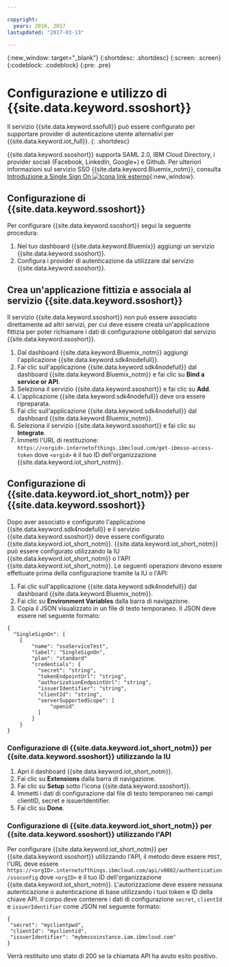 ```yaml
---

copyright:
  years: 2016, 2017
lastupdated: "2017-03-13"

---
```


{:new_window: target="\_blank"}
{:shortdesc: .shortdesc}
{:screen: .screen}
{:codeblock: .codeblock}
{:pre: .pre}

# Configurazione e utilizzo di {{site.data.keyword.ssoshort}}

Il servizio {{site.data.keyword.ssofull}} può essere configurato per supportare provider di autenticazione utente alternativi per {{site.data.keyword.iot_full}}.
{: .shortdesc}

{{site.data.keyword.ssoshort}} supporta SAML 2.0, IBM Cloud Directory, i provider sociali (Facebook, LinkedIn, Google+) e Github. Per ulteriori informazioni sul servizio SSO {{site.data.keyword.Bluemix_notm}}, consulta [Introduzione a Single Sign On ![Icona link esterno](../../icons/launch-glyph.svg)](https://console.{DomainName}/docs/services/SingleSignOn/index.html){:new_window}.

## Configurazione di {{site.data.keyword.ssoshort}}

Per configurare {{site.data.keyword.ssoshort}} segui la seguente procedura:

1. Nel tuo dashboard {{site.data.keyword.Bluemix}} aggiungi un servizio {{site.data.keyword.ssoshort}}.
2. Configura i provider di autenticazione da utilizzare dal servizio {{site.data.keyword.ssoshort}}.

## Crea un'applicazione fittizia e associala al servizio {{site.data.keyword.ssoshort}}

Il servizio {{site.data.keyword.ssoshort}} non può essere associato direttamente ad altri servizi, per cui deve essere creata un'applicazione fittizia per poter richiamare i dati di configurazione obbligatori dal servizio {{site.data.keyword.ssoshort}}.

1. Dal dashboard {{site.data.keyword.Bluemix_notm}} aggiungi l'applicazione {{site.data.keyword.sdk4nodefull}}.
2. Fai clic sull'applicazione {{site.data.keyword.sdk4nodefull}} dal dashboard {{site.data.keyword.Bluemix_notm}} e fai clic su **Bind a service or API**.
3. Seleziona il servizio {{site.data.keyword.ssoshort}} e fai clic su **Add**.
4. L'applicazione {{site.data.keyword.sdk4nodefull}} deve ora essere ripreparata.
5. Fai clic sull'applicazione {{site.data.keyword.sdk4nodefull}} dal dashboard {{site.data.keyword.Bluemix_notm}}.
6. Seleziona il servizio {{site.data.keyword.ssoshort}} e fai clic su **Integrate**.
7. Immetti l'URL di restituzione:
`https://<orgid>.internetofthings.ibmcloud.com/get-ibmsso-access-token` dove `<orgid>` è il tuo ID dell'organizzazione {{site.data.keyword.iot_short_notm}}.

## Configurazione di {{site.data.keyword.iot_short_notm}} per {{site.data.keyword.ssoshort}}

Dopo aver associato e configurato l'applicazione {{site.data.keyword.sdk4nodefull}} e il servizio {{site.data.keyword.ssoshort}} deve essere configurato {{site.data.keyword.iot_short_notm}}. {{site.data.keyword.iot_short_notm}} può essere configurato utilizzando la IU {{site.data.keyword.iot_short_notm}} o l'API {{site.data.keyword.iot_short_notm}}. Le seguenti operazioni devono essere effettuate prima della configurazione tramite la IU o l'API:

1. Fai clic sull'applicazione {{site.data.keyword.sdk4nodefull}} dal dashboard {{site.data.keyword.Bluemix_notm}}.
2. Fai clic su **Environment Variables** dalla barra di navigazione.
3. Copia il JSON visualizzato in un file di testo temporaneo. Il JSON deve essere nel seguente formato:
```
{
  "SingleSignOn": [
    {
        "name": "ssoServiceTest",
        "label": "SingleSignOn",
        "plan": "standard"
        "credentials": {
          "secret": "string",
          "tokenEndpointUrl": "string",
          "authorizationEndpointUrl": "string",
          "issuerIdentifier": "string",
          "clientId": "string",
          "serverSupportedScope": [
              "openid"
          ]
        }
    }
}
```

### Configurazione di {{site.data.keyword.iot_short_notm}} per {{site.data.keyword.ssoshort}} utilizzando la IU

1. Apri il dashboard {{site.data.keyword.iot_short_notm}}.
2. Fai clic su **Extensions** dalla barra di navigazione.
3. Fai clic su **Setup** sotto l'icona {{site.data.keyword.ssoshort}}.
4. Immetti i dati di configurazione dal file di testo temporaneo nei campi clientID, secret e issuerIdentifier.
5. Fai clic su **Done**.

### Configurazione di {{site.data.keyword.iot_short_notm}} per {{site.data.keyword.ssoshort}} utilizzando l'API

Per configurare {{site.data.keyword.iot_short_notm}} per {{site.data.keyword.ssoshort}} utilizzando l'API, il metodo deve essere `POST`, l'URL deve essere `https://<orgID>.internetofthings.ibmcloud.com/api/v0002/authentication/ssoconfig` dove `<orgID>` è il tuo ID dell'organizzazione {{site.data.keyword.iot_short_notm}}. L'autorizzazione deve essere nessuna autenticazione o autenticazione di base utilizzando i tuoi token e ID della chiave API. Il corpo deve contenere i dati di configurazione `secret`, `clientId` e `issuerIdentifier` come JSON nel seguente formato:
```
{
 "secret": "myclientpwd",
 "clientId": "myclientid",
 "issuerIdentifier": "mybmssoinstance.iam.ibmcloud.com"
}
```

Verrà restituito uno stato di 200 se la chiamata API ha avuto esito positivo.
